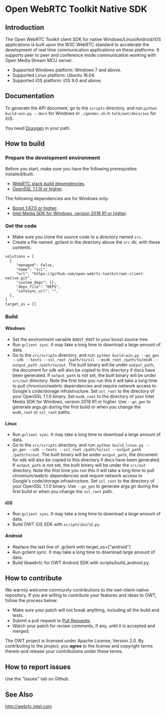 # Open WebRTC Toolkit Native SDK

## Introduction
The Open WebRTC Toolkit client SDK for native Windows/Linux/Android/iOS applications is built upon the W3C WebRTC standard to accelerate the development of real time communication applications on these platforms. It supports peer to peer and conference mode communication working with Open Media Stream MCU server.

- Supported Windows platform: Windows 7 and above.
- Supported Linux platform: Ubuntu 16.04.
- Supported iOS platform: iOS 9.0 and above.

## Documentation
To generate the API document, go to the `scripts` directory, and run `python build-win.py --docs` for Windows or `./gendoc.sh` in `talk/owt/docs/ios` for iOS.

You need [Doxygen](http://www.doxygen.nl/) in your path.

## How to build

### Prepare the development environment
Before you start, make sure you have the following prerequisites installed/built:

- [WebRTC stack build dependencies](https://webrtc.googlesource.com/src/+/refs/heads/master/docs/native-code/development/prerequisite-sw/index.md).
- [OpenSSL 1.1.0l or higher](https://www.openssl.org/source/).

The following dependencies are for Windows only:

- [Boost 1.67.0 or higher](https://www.boost.org/users/download/).
- [Intel Media SDK for Windows, version 2018 R1 or higher](https://software.intel.com/en-us/media-sdk/choose-download/client).

### Get the code
- Make sure you clone the source code to a directory named `src`.
- Create a file named .gclient in the directory above the `src` dir, with these contents:

```how to commit
solutions = [ 
  {  
     "managed": False,  
     "name": "src",  
     "url": "https://github.com/open-webrtc-toolkit/owt-client-native.git",  
     "custom_deps": {},  
     "deps_file": "DEPS",  
     "safesync_url": "",  
  },  
]  
target_os = []  
```

### Build
#### Windows
- Set the environment variable `BOOST_ROOT` to your boost source tree.
- Run `gclient sync`. It may take a long time to download a large amount of data.
- Go to the `src/scripts` directory, and run: `python build-win.py --gn_gen --sdk --tests --ssl_root /path/to/ssl --msdk_root /path/to/msdk --output_path /path/to/out`. The built binary will be under `output_path`, the document for sdk will also be copied to this directory if docs have been generated. If `output_path` is not set, the built binary will be under `src/out` directory. Note the first time you run this it will take a long time to pull chromium/webrtc dependencies and require network access to Google's code/storage infrastructure. Set `ssl_root` to the directory of your OpenSSL 1.1.0 binary. Set `msdk_root` to the directory of your Intel Media SDK for Windows, version 2018 R1 or higher. Use `--gn_gen` to generate args.gn during the first build or when you change the `msdk_root` or `ssl_root` paths.

#### Linux
- Run `gclient sync`. It may take a long time to download a large amount of data.
- Go to the `src/scripts` directory, and run: `python build_linux.py --gn_gen --sdk --tests --ssl_root /path/to/ssl --output_path /path/to/out`. The built binary will be under `output_path`, the document for sdk will also be copied to this directory if docs have been generated. If `output_path` is not set, the built binary will be under the `src/out` directory. Note the first time you run this it will take a long time to pull chromium/webrtc dependencies and require network access to Google's code/storage infrastructure. Set `ssl_root` to the directory of your OpenSSL 1.1.0 binary. Use `--gn_gen` to generate args.gn during the first build or when you change the `ssl_root` path.

#### iOS
- Run `gclient sync`. It may take a long time to download a large amount of data.
- Build OWT iOS SDK with `scripts\build.py`.

#### Android
- Replace the last line of .gclient with target_os=["android"]
- Run gclient sync. It may take a long time to download large amount of data.
- Build libwebrtc for OWT Android SDK with scripts/build_android.py.

## How to contribute
We warmly welcome community contributions to the owt-client-native repository. If you are willing to contribute your features and ideas to OWT, follow the process below:

- Make sure your patch will not break anything, including all the build and tests.
- Submit a pull request to [Pull Requests](https://github.com/open-webrtc-toolkit/owt-client-native/pulls).
- Watch your patch for review comments, if any, until it is accepted and merged.

The OWT project is licensed under Apache License, Version 2.0. By contributing to the project, you **agree** to the license and copyright terms therein and release your contributions under these terms.

## How to report issues
Use the "Issues" tab on Github.

## See Also
http://webrtc.intel.com
